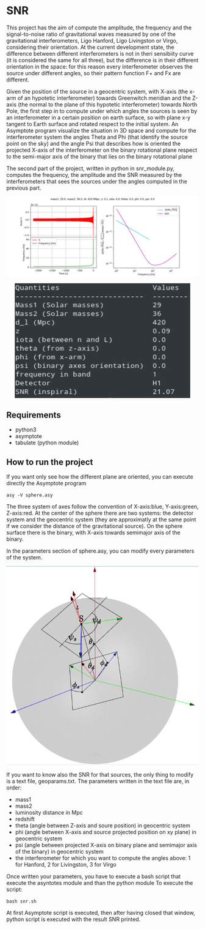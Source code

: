 # SNR
This project has the aim of compute the amplitude, the frequency and the signal-to-noise ratio of gravitational waves measured by one of the gravitational interferometers, Ligo Hanford, Ligo Livingston or Virgo, considering their orientation. At the current development state, the difference between different interferometers is not in theri sensibiity curve (it is considered the same for all three), but the difference is in their different orientation in the space: for this reason every interferometer observes the source under different angles, so their pattern function F+ and Fx are different. 

Given the position of the source in a geocentric system, with X-axis (the x-arm of an hypotetic interferometer) towards Greenwitch meridian and the Z-axis (the normal to the plane of this hypotetic interferometer) towards North Pole, the first step in to compute under which angles the sources is seen by an interferometer in a certain position on earth surface, so with plane x-y tangent to Earth surface and rotated respect to the initial system. An Asymptote program visualize the situation in 3D space and compute for the interferometer system the angles Theta and Phi (that identify the source point on the sky) and the angle Psi that describes how is oriented the projected X-axis of the interferometer on the binary rotational plane respect to the semi-major axis of the binary that lies on the binary rotational plane

The second part of the project, written in python in snr_module.py, computes the frequency, the amplitude and the SNR measured by the interferometers that sees the sources under the angles computed in the previous part. 
 
![GW151226](/images/gw150914.png "GW150914")

<p align="center">
  <img width="460" height="300" src="/images/terminal.png">
</p>

## Requirements
- python3
- asymptote
- tabulate (python module) 

## How to run the project

If you want only see how the different plane are oriented, you can execute directly the Asymptote program
```
asy -V sphere.asy
```
The three system of axes follow the convention of X-axis:blue, Y-axis:green, Z-axis:red.
At the center of the sphere there are two systems: the detector system and the geocentric system (they are approximatly at the same point if we consider the distance of the gravitational source). On the sphere surface there is the binary, with X-axis towards semimajor axis of the binary.

In the parameters section of sphere.asy, you can modify every parameters of the system.

![Asymptote](/images/asy.png "Asymptote")

If you want to know also the SNR for that sources, the only thing to modify is a text file, geoparams.txt. The parameters written in the text file are, in order:
- mass1
- mass2
- luminosity distance in Mpc
- redshift
- theta (angle between Z-axis and soure position) in geocentric system
- phi (angle between X-axis and source projected position on xy plane) in geocentric system
- psi (angle between projected X-axis on binary plane and semimajor axis of the binary) in geocentric system
- the interferometer for which you want to compute the angles above: 1 for Hanford, 2 for Livingston, 3 for Virgo

Once written your parameters, you have to execute a bash script that execute the asyntotes module and than the python module
To execute the script:
```
bash snr.sh
```
At first Asymptote script is executed, then after having closed that window, python script is executed with the result SNR printed.

